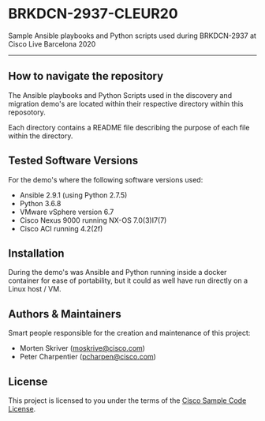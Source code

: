 # BRKDCN-2937-CLEUR20

Sample Ansible playbooks and Python scripts used during BRKDCN-2937 at Cisco Live Barcelona 2020

---

## How to navigate the repository

The Ansible playbooks and Python Scripts used in the discovery and migration demo's are located within their respective directory within this reposotory.

Each directory contains a README file describing the purpose of each file within the directory.

## Tested Software Versions

For the demo's where the following software versions used:

* Ansible 2.9.1 (using Python 2.7.5)
* Python 3.6.8
* VMware vSphere version 6.7
* Cisco Nexus 9000 running NX-OS 7.0(3)I7(7)
* Cisco ACI running 4.2(2f)

## Installation

During the demo's was Ansible and Python running inside a docker container for ease of portability, but it could as well have run directly on a Linux host / VM.

## Authors & Maintainers

Smart people responsible for the creation and maintenance of this project:

* Morten Skriver (<moskrive@cisco.com>)
* Peter Charpentier (<pcharpen@cisco.com>)

## License

This project is licensed to you under the terms of the [Cisco Sample
Code License](./LICENSE).
